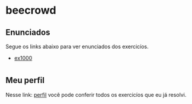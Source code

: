 # beecrowd

## Enunciados

Segue os links abaixo para ver enunciados dos exercicíos.

- [ex1000](https://www.beecrowd.com.br/judge/pt/problems/view/1000)

#

## Meu perfil

Nesse link: [perfil](https://www.beecrowd.com.br/judge/pt/profile/523322) você pode conferir todos os exercicíos que eu já resolvi.